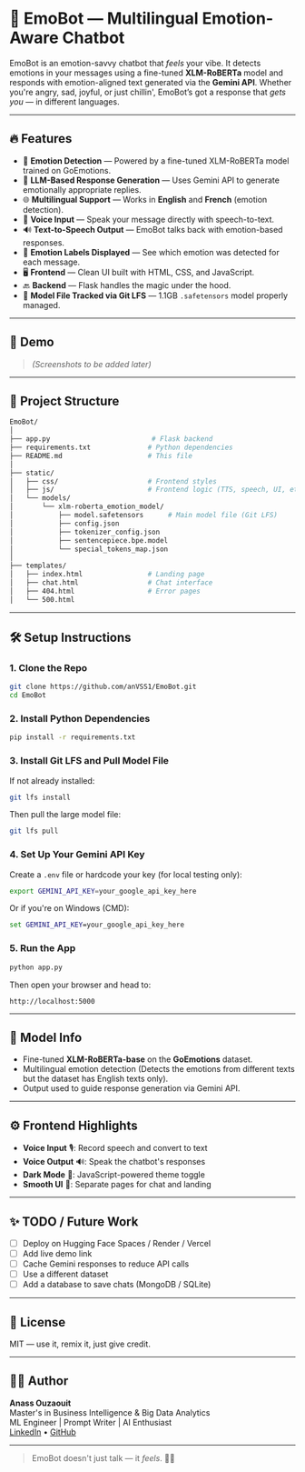 # 🧠 EmoBot — Multilingual Emotion-Aware Chatbot

EmoBot is an emotion-savvy chatbot that *feels* your vibe. It detects emotions in your messages using a fine-tuned **XLM-RoBERTa** model and responds with emotion-aligned text generated via the **Gemini API**. Whether you're angry, sad, joyful, or just chillin', EmoBot’s got a response that *gets you* — in different languages.

---

## 🔥 Features

- 🎯 **Emotion Detection** — Powered by a fine-tuned XLM-RoBERTa model trained on GoEmotions.
- 💬 **LLM-Based Response Generation** — Uses Gemini API to generate emotionally appropriate replies.
- 🌐 **Multilingual Support** — Works in **English** and **French** (emotion detection).
- 🎤 **Voice Input** — Speak your message directly with speech-to-text.
- 🔊 **Text-to-Speech Output** — EmoBot talks back with emotion-based responses.
- 🧠 **Emotion Labels Displayed** — See which emotion was detected for each message.
- 🖥️ **Frontend** — Clean UI built with HTML, CSS, and JavaScript.
- 🔙 **Backend** — Flask handles the magic under the hood.
- 🧳 **Model File Tracked via Git LFS** — 1.1GB `.safetensors` model properly managed.

---

## 🚀 Demo

> _(Screenshots to be added later)_

---

## 📁 Project Structure

```bash
EmoBot/
│
├── app.py                         # Flask backend
├── requirements.txt              # Python dependencies
├── README.md                     # This file
│
├── static/
│   ├── css/                      # Frontend styles
│   ├── js/                       # Frontend logic (TTS, speech, UI, etc.)
│   └── models/
│       └── xlm-roberta_emotion_model/
│           ├── model.safetensors      # Main model file (Git LFS)
│           ├── config.json
│           ├── tokenizer_config.json
│           ├── sentencepiece.bpe.model
│           └── special_tokens_map.json
│
├── templates/
│   ├── index.html                # Landing page
│   ├── chat.html                 # Chat interface
│   ├── 404.html                  # Error pages
│   └── 500.html
```

---

## 🛠️ Setup Instructions

### 1. Clone the Repo

```bash
git clone https://github.com/anVSS1/EmoBot.git
cd EmoBot
```

### 2. Install Python Dependencies

```bash
pip install -r requirements.txt
```

### 3. Install Git LFS and Pull Model File

If not already installed:

```bash
git lfs install
```

Then pull the large model file:

```bash
git lfs pull
```

### 4. Set Up Your Gemini API Key

Create a `.env` file or hardcode your key (for local testing only):

```bash
export GEMINI_API_KEY=your_google_api_key_here
```

Or if you're on Windows (CMD):

```cmd
set GEMINI_API_KEY=your_google_api_key_here
```

### 5. Run the App

```bash
python app.py
```

Then open your browser and head to:

```
http://localhost:5000
```

---

## 🧠 Model Info

- Fine-tuned **XLM-RoBERTa-base** on the **GoEmotions** dataset.
- Multilingual emotion detection (Detects the emotions from different texts but the dataset has English texts only).
- Output used to guide response generation via Gemini API.

---

## ⚙️ Frontend Highlights

- **Voice Input** 🎙: Record speech and convert to text
- **Voice Output** 🔊: Speak the chatbot's responses
- **Dark Mode** 🌙: JavaScript-powered theme toggle
- **Smooth UI** 💅: Separate pages for chat and landing

---

## ✨ TODO / Future Work

- [ ] Deploy on Hugging Face Spaces / Render / Vercel
- [ ] Add live demo link
- [ ] Cache Gemini responses to reduce API calls
- [ ] Use a different dataset
- [ ] Add a database to save chats (MongoDB / SQLite)

---

## 📜 License

MIT — use it, remix it, just give credit.

---

## 👨‍💻 Author

**Anass Ouzaouit**  
Master's in Business Intelligence & Big Data Analytics  
ML Engineer | Prompt Writer | AI Enthusiast  
[LinkedIn](https://linkedin.com/in/anass-ouzaouit) • [GitHub](https://github.com/anVSS1)

---

> EmoBot doesn't just talk — it *feels*. 🧠💬
